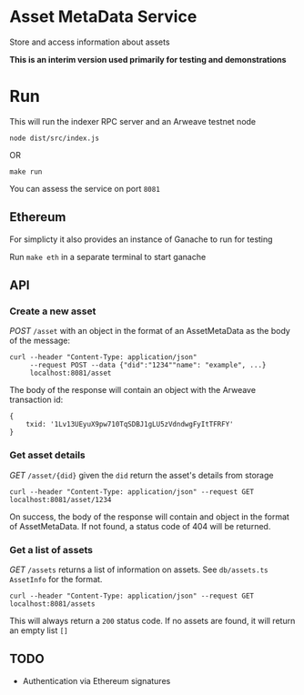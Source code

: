 # Asset MetaData Service
Store and access information about assets

**This is an interim version used primarily for testing and demonstrations**

# Run
This will run the indexer RPC server and an Arweave testnet node

`node dist/src/index.js`

OR

`make run`

You can assess the service on port `8081`

## Ethereum
For simplicty it also provides an instance of Ganache to run for testing

Run `make eth` in a separate terminal to start ganache


## API

### Create a new asset
*POST* `/asset` with an object in the format of an AssetMetaData as the body of the message:

```
curl --header "Content-Type: application/json" 
     --request POST --data {"did":"1234""name": "example", ...}
     localhost:8081/asset
```

The body of the response will contain an object with the Arweave transaction id: 

```
{
    txid: '1Lv13UEyuX9pw710TqSDBJ1gLU5zVdndwgFyItTFRFY'
}
```


### Get asset details
*GET* `/asset/{did}` given the `did` return the asset's details from storage

```
curl --header "Content-Type: application/json" --request GET localhost:8081/asset/1234
```

On success, the body of the response will contain and object in the format of AssetMetaData. 
If not found, a status code of 404 will be returned.


### Get a list of assets
*GET* `/assets` returns a list of information on assets. See `db/assets.ts AssetInfo` for the 
format.

```
curl --header "Content-Type: application/json" --request GET localhost:8081/assets
```
This will always return a `200` status code.  If no assets are found, it will return an empty list `[]`

## TODO

- Authentication via Ethereum signatures





